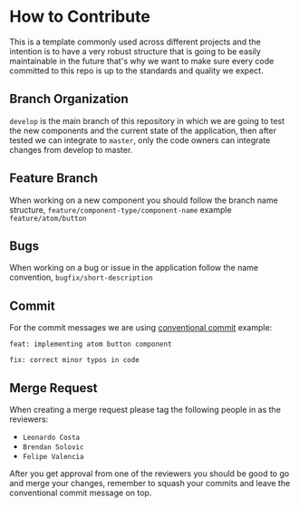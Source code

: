 # How to Contribute

This is a template commonly used across different projects and the intention is to have a very robust structure that is going to be easily maintainable in the future that's why we want to make sure every code committed to this repo is up to the standards and quality we expect.

## Branch Organization

`develop` is the main branch of this repository in which we are going to test the new components and the current state of the application, then after tested we can integrate to `master`, only the code owners can integrate changes from develop to master.

## Feature Branch

When working on a new component you should follow the branch name structure, `feature/component-type/component-name` example `feature/atom/button`

## Bugs

When working on a bug or issue in the application follow the name convention, `bugfix/short-description`

## Commit

For the commit messages we are using [conventional commit](https://www.conventionalcommits.org/en/v1.0.0/#examples) example:

`feat: implementing atom button component`

`fix: correct minor typos in code`

## Merge Request

When creating a merge request please tag the following people in as the reviewers:

- `Leonardo Costa`
- `Brendan Solovic`
- `Felipe Valencia`

After you get approval from one of the reviewers you should be good to go and merge your changes, remember to squash your commits and leave the conventional commit message on top.
